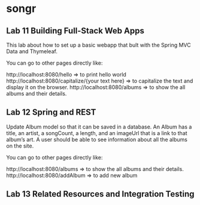 # songr

## Lab 11 Building Full-Stack Web Apps

This lab about how to set up a basic webapp that bult with the Spring MVC Data and Thymeleaf.

You can go to other pages directly like:

http://localhost:8080/hello => to print hello world
http://localhost:8080/capitalize/{your text here} => to capitalize the text and display it on the browser.
http://localhost:8080/albums => to show the all albums and their details.

## Lab 12 Spring and REST

Update Album model so that it can be saved in a database.
An Album has a title, an artist, a songCount, a length, and an imageUrl that is a link to that album’s art.
A user should be able to see information about all the albums on the site.


You can go to other pages directly like:

http://localhost:8080/albums => to show the all albums and their details.
http://localhost:8080/addAlbum => to add new album

## Lab 13 Related Resources and Integration Testing

